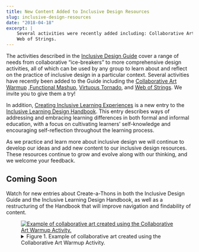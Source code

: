 ```yaml
---
title: New Content Added to Inclusive Design Resources
slug: inclusive-design-resources
date: "2018-04-18"
excerpt: |
    Several activities were recently added including: Collaborative Art Warmup, Functional Mashup, Virtuous Tornado, and
    Web of Strings.
---
```


The activities described in the [Inclusive Design Guide](https://guide.inclusivedesign.ca/) cover a range of needs from
collaborative “ice-breakers” to more comprehensive design activities, all of which can be used by any group to learn
about and reflect on the practice of inclusive design in a particular context. Several activities have recently been
added to the Guide including the [Collaborative Art Warmup](https://guide.inclusivedesign.ca/activities/collaborative-art-warmup/)
,[Functional Mashup](https://guide.inclusivedesign.ca/activities/functional-mashup/),
[Virtuous Tornado](https://guide.inclusivedesign.ca/activities/virtuous-tornado/), and
[Web of Strings](https://guide.inclusivedesign.ca/activities/web-of-strings/). We invite you to give them a try!

In addition, [Creating Inclusive Learning Experiences](https://handbook.floeproject.org/approaches/create-inclusive-learning-experiences/)
is a new entry to the [Inclusive Learning Design Handbook](https://handbook.floeproject.org/). This entry describes ways
of addressing and embracing learning differences in both formal and informal education, with a focus on cultivating
learners’ self-knowledge and encouraging self-reflection throughout the learning process.

As we practice and learn more about inclusive design we will continue to develop our ideas and add new content to our
inclusive design resources. These resources continue to grow and evolve along with our thinking, and we welcome your
feedback.

## Coming Soon

Watch for new entries about Create-a-Thons in both the Inclusive Design Guide and the Inclusive Learning Design
Handbook, as well as a restructuring of the Handbook that will improve navigation and findability of content.

<figure>
    <a href="/assets/media/collaborative_art.png">
        <img
            src="/assets/media/collaborative_art_thumb.png"
            alt="Example of collaborative art created using the Collaborative Art Warmup Activity."
            aria-details="det1"
        >
    </a>
    <figcaption>
        <details id="det1">
            <summary>
                Figure 1. Example of collaborative art created using the Collaborative Art Warmup Activity.
            </summary>
            <p>
                An image showing a small sculpture made of lego and pipe cleaners on a table top, beside
                which lie two hand-written notes, one of which includes a title and description, while the
                other contains an artist statement.
            </p>
        </details>
    </figcaption>
</figure>
